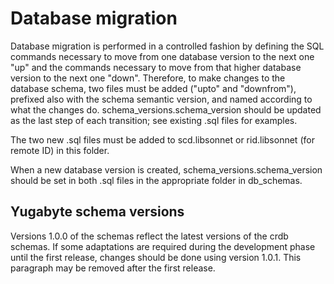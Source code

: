 # Database migration

Database migration is performed in a controlled fashion by defining the SQL
commands necessary to move from one database version to the next one "up" and
the commands necessary to move from that higher database version to the next one
"down".  Therefore, to make changes to the database schema, two files must be
added ("upto" and "downfrom"), prefixed also with the schema semantic version,
and named according to what the changes do.  schema_versions.schema_version
should be updated as the last step of each transition; see existing .sql files
for examples.

The two new .sql files must be added to scd.libsonnet or rid.libsonnet
(for remote ID) in this folder.

When a new database version is created, schema_versions.schema_version should be set 
in both .sql files in the appropriate folder in db_schemas. 

## Yugabyte schema versions

Versions 1.0.0 of the schemas reflect the latest versions of the crdb schemas. If 
some adaptations are required during the development phase until the first release,
changes should be done using version 1.0.1. This paragraph may be removed after the
first release.
